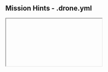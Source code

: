 ## Mission Hints - .drone.yml

<iframe class="ace stretch" data-mode="shell">drone secret add --image=quay.io/ukhomeofficedigital/kd --conceal ukhomeoffice/acp-hello-world-n MY_SECRET ${echo -n foo | base64}
drone secret add --image=quay.io/ukhomeofficedigital/kd --conceal ukhomeoffice/acp-hello-world-n KUBE_TOKEN your_kube_token
</iframe>